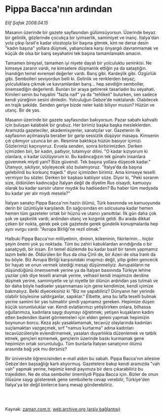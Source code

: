 # Pippa Bacca'nın ardından

*Elif Şafak 2008.04.15*

<td class="columnist-detail">
<p>Masanın üzerinde bir gazete sayfasından gülümsüyorsun. Üzerinde beyaz bir gelinlik, gözlerinde çocukça bir iyimserlik, samimiyet ve inanç. İtalya'dan yola çıkıp İsrail'e kadar otostopla bir başına gitmek, kim ne derse desin "kadın başına" yollara düşmek, yabancılara karşı önyargılı davranmamak ve küçük de olsa bir barış seyahatini tek başına tamamlamaktı amacın.</p>
<p>
<div id="haberMetinDiv">
<p> Tamamen bireysel, tamamen iyi niyete dayalı bir yolculuktu seninkisi. Ne kimseye zararın vardı, ne kimselere düşmanlık ettiğin ya da sataştığın. İnandığın temel evrensel değerler vardı. Barış gibi. Kardeşlik gibi. Özgürlük gibi. Sembolleri seviyordun belli ki. Gelinlik ve renklerden beyaz; yolculuklara çıkmak ve kavramlardan barış... hep sevdiğin semboller, önemsediğin değerlerdi. Bunları bir araya getirerek tasarladın bu seyahati. Kimileri senin bu hayalini "fazla naif" ya da "tehlikeli" bulurken, sen sadece kendi yüreğinin sesini dinledin. Yolculuğun Gebze'de noktalandı. Olabilecek en trajik şekilde. Senden geriye bizde neler kaldı biliyor musun? Hüzün ve utanç. Bir de yas. 
<p>Masanın üzerinde bir gazete sayfasından bakıyorsun. Pazar sabahı kahvaltı için buluşan kalabalık bir grubuz. Her birimiz başka başka mesleklerden. Aramızda gazeteciler, akademisyenler, sanatçılar var. Gazetenin ilk sayfasının açılmasıyla beraber bir garip sessizlik düşüyor masaya. Kimsenin çıtı çıkmıyor uzunca bir an. Resmine baktıkça hüzün basıyor içimizi. Gözlerimizi kaçırıyoruz. Evvela senden, sonra birbirimizden. Derken içimizden biri, bir kadın, patlıyor, tutamıyor dilini. "O kadar kızıyorum ki olanlara, o kadar üzülüyorum ki. Bu kadıncağızın tek günahı insanlara güvenmek miydi yani? Bize güvendi. Tek başına yollara düşecek kadar." Utanıyor, sıkılıyor, söyleyecek söz bulamıyoruz. "İtalya'da da başına gelebilirdi bu korkunç trajedi." diyor içimizden birimiz. Ama kimseye teselli vermiyor bu sözler. Derken bir başkası katılıyor söze. Diyor ki, "Peki sorarım size, öldürülen kadıncağız İtalyan değil de diyelim Rus olsaydı, kamuoyu olarak bu kadar sarsılır utanır mıydık bu hadiseden? Bu haber tüm medyada bu kadar yer alır mıydı mesela?" 
<p>İtalyan sanatçı Pippa Bacca'nın hazin ölümü, Türk basınında ve kamuoyunda derin bir üzüntüyle karşılandı. En sağcısından en solcusuna kadar hemen hemen tüm gazeteler ortak bir hüznü ve utancı yansıttılar. İlk gün daha çok şok ve şaşkınlık vardı; ardından utanç ve kızgınlık geldi. Bu arada dikkat çeken bir nokta, gerek pek çok gazetede gerek gündelik konuşmalarda hep aynı vurgu vardı: "Avrupa Birliği'ne rezil olmak." 
<p>Halbuki Pippa Bacca'nın milliyetinin, dininin, kökeninin, fikirlerinin... hiçbir şeyin önemi yok şu noktada. Tüm bu zahiri kabuklardan arındığında o bir sanatçıydı, bir insan. En temel düzlemde bu kadar basit bir tanım yapmamız lazım belki de. Öldürülen bir Rus da olsa Çinli de, bir Azeri de olsa İranlı da bu böyle. Biz Avrupa Birliği karşısındaki imajımızı değil, yitip giden gencecik bir hayatı ve onun vermek istediği mesajı düşünmeliyiz. Avrupalıların ne düşündüğünü önemsemek yerine ya da İtalyan basınında Türkiye lehine yazılar çıktı diye teselli aramak yerine, velhasıl kendi imajımızın derdine düşmek yerine, samimiyetle ve iyi niyetle bir ölünün ardından yas tutmalı ve bir daha böyle hadiseler yaşanmaması için gene kendimize, kendi içimize bakmalıyız. Belki diyeceksiniz ki "Biz ne yapabiliriz? Dünyanın her yerinde olabilir böylesine saldırganlar, sapıklar." Elbette, ama bu lafla teselli bulmak yerine samimi bir yas tutmaktır şimdi yapmamız gereken. Hepimize düşen küçük sorumluluklar var. Kendi evlatlarımızı yetiştirirken onlara, bilhassa oğullarımıza, kadınlara saygı duymayı öğretmek; yetişen kuşakların kadını etten bedenden ibaret görmemeleri için elden geleni yapmak hepimizin boynunun borcu. Keza aşkı yasaklamamak, tecavüz olaylarında kadınları suçlamaktan vazgeçmek, sırf "namus kurtarma" adına kadınları tecavüzcüleriyle evlendirmemek, yasaları duyarlılıkla düzenlemek ve tatbik etmek, gençleri ezmemek, gençlerin üzerinde baskı kurmamak gene hepimizin ortak sorumluluğu. Tüm bunlarla İtalyan sanatçının ölümü arasında bağ yok mu dersiniz?
<p>Bir üniversite öğrencisinden e-mail aldım bu sabah. Pippa Bacca'nın ailesine Gebze'den başsağlığı kartı atıyormuş. Gazetelere bakıp kendi aramızda "vah vah" yapmak yerine, hepimiz kendi payımıza bir ders çıkarabiliriz bu trajediden. Ne de olsa semboller önemliydi Pippa Bacca için. Bizler de onun ölüsüne saygı göstererek gene sembollerle cevap verebilir, Türkiye'den İtalya'ya bir değil binlerce barış mesajı gönderebiliriz.</p></p></p></p></p></div>
</p>


<p><br>
		 </br></p></td>

Kaynak: [zaman.com.tr](http://zaman.com.tr/yazar.do?yazino=677239), [web.archive.org (arşiv bağlantısı)](http://web.archive.org/web/20120403142145/http://www.zaman.com.tr:80/yazar.do?yazino=677239)
